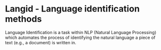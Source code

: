 # Langid - Language identification methods

Language Identification is a task within NLP (Natural Language Processing) which automates the process of identifying the natural language a piece of text (e.g., a document) is written in. 